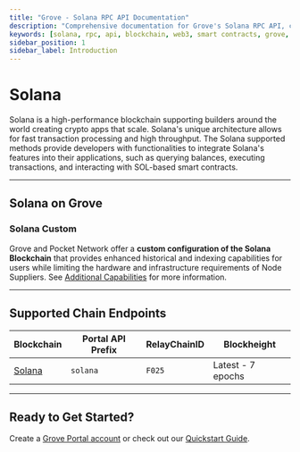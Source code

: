 ```yaml
---
title: "Grove - Solana RPC API Documentation"
description: "Comprehensive documentation for Grove's Solana RPC API, covering endpoint details and integration strategies for blockchain developers."
keywords: [solana, rpc, api, blockchain, web3, smart contracts, grove, pocket, pokt, meme, memecoin, NFT]
sidebar_position: 1
sidebar_label: Introduction
---
```


# Solana

Solana is a high-performance blockchain supporting builders around the world creating crypto apps that scale. Solana's unique architecture allows for fast transaction processing and high throughput. The Solana supported methods provide developers with functionalities to integrate Solana's features into their applications, such as querying balances, executing transactions, and interacting with SOL-based smart contracts.

---

## Solana on Grove

### Solana Custom

Grove and Pocket Network offer a **custom configuration of the Solana Blockchain** that provides enhanced historical and indexing capabilities for users while limiting the hardware and infrastructure requirements of Node Suppliers. See [Additional Capabilities](./endpoints/solana#additional-capabilities) for more information.

---

## Supported Chain Endpoints

| Blockchain                                   | Portal API Prefix | RelayChainID | Blockheight        |
| -------------------------------------------- | ----------------- | ------------ | ------------------ |
| [Solana](./endpoints/solana)   | `solana`    | `F025`         | Latest - 7 epochs  |

---

## Ready to Get Started?

Create a [Grove Portal account](https://portal.grove.city) or check out our [Quickstart Guide](/guides/getting-started/quickstart).
